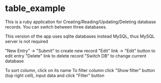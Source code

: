 table_example
=========
This is a ruby application for Creating/Reading/Updating/Deleting database records. You can switch between three databases.

This version of the app uses sqlite databases instead MySQL, thus MySQL server is not required

"New Entry" -> "Submit" to create new record
"Edit" link -> "Edit" button to edit entry
"Delete" link to delete record
"Switch DB" to change current database

To sort column, click on its name
To filter column click "Show filter" button (top right cell), input data and click "Filter" button